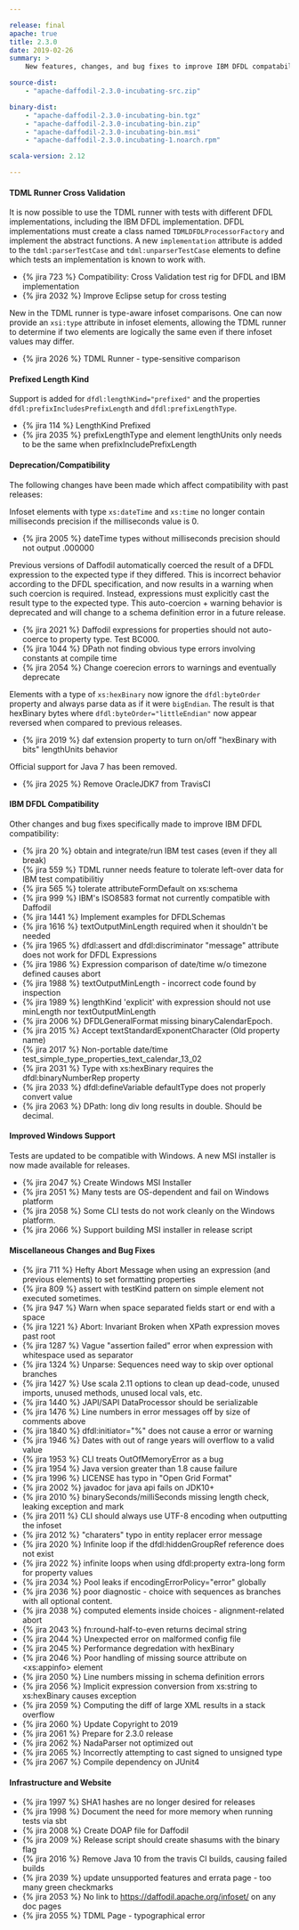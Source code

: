```yaml
---

release: final
apache: true
title: 2.3.0
date: 2019-02-26
summary: >
    New features, changes, and bug fixes to improve IBM DFDL compatability

source-dist:
    - "apache-daffodil-2.3.0-incubating-src.zip"

binary-dist:
    - "apache-daffodil-2.3.0-incubating-bin.tgz"
    - "apache-daffodil-2.3.0-incubating-bin.zip"
    - "apache-daffodil-2.3.0-incubating-bin.msi"
    - "apache-daffodil-2.3.0.incubating-1.noarch.rpm"

scala-version: 2.12

---
```


#### TDML Runner Cross Validation

It is now possible to use the TDML runner with tests with different DFDL implementations, including
the IBM DFDL implementation. DFDL implementations must create a class named
``TDMLDFDLProcessorFactory`` and implement the abstract functions. A new ``implementation``
attribute is added to the ``tdml:parserTestCase`` and ``tdml:unparserTestCase`` elements to define
which tests an implementation is known to work with.

* {% jira 723 %} Compatibility: Cross Validation test rig for DFDL and IBM implementation
* {% jira 2032 %} Improve Eclipse setup for cross testing

New in the TDML runner is type-aware infoset comparisons. One can now provide an ``xsi:type``
attribute in infoset elements, allowing the TDML runner to determine if two elements are logically
the same even if there infoset values may differ.

* {% jira 2026 %} TDML Runner - type-sensitive comparison

#### Prefixed Length Kind

Support is added for ``dfdl:lengthKind="prefixed"`` and the properties
``dfdl:prefixIncludesPrefixLength`` and ``dfdl:prefixLengthType``.

* {% jira 114 %} LengthKind Prefixed
* {% jira 2035 %} prefixLengthType and element lengthUnits only needs to be the same when prefixIncludePrefixLength

#### Deprecation/Compatibility

The following changes have been made which affect compatibility with past releases:

Infoset elements with type ``xs:dateTime`` and ``xs:time`` no longer contain
milliseconds precision if the milliseconds value is 0.

* {% jira 2005 %} dateTime types without milliseconds precision should not output .000000

Previous versions of Daffodil automatically coerced the result of a DFDL expression to the expected
type if they differed. This is incorrect behavior according to the DFDL specification, and now
results in a warning when such coercion is required. Instead, expressions must explicitly cast the
result type to the expected type. This auto-coercion + warning behavior is deprecated and will
change to a schema definition error in a future release.

* {% jira 2021 %} Daffodil expressions for properties should not auto-coerce to property type. Test BC000.
* {% jira 1044 %} DPath not finding obvious type errors involving constants at compile time
* {% jira 2054 %} Change coerecion errors to warnings and eventually deprecate

Elements with a type of ``xs:hexBinary`` now ignore the ``dfdl:byteOrder`` property and always parse
data as if it were ``bigEndian``. The result is that hexBinary bytes where
``dfdl:byteOrder="littleEndian"`` now appear reversed when compared to previous releases.

* {% jira 2019 %} daf extension property to turn on/off "hexBinary with bits" lengthUnits behavior

Official support for Java 7 has been removed.

* {% jira 2025 %} Remove OracleJDK7 from TravisCI

#### IBM DFDL Compatibility

Other changes and bug fixes specifically made to improve IBM DFDL compatibility:

* {% jira   20 %} obtain and integrate/run IBM test cases (even if they all break)
* {% jira  559 %} TDML runner needs feature to tolerate left-over data for IBM test compatibilitiy
* {% jira  565 %} tolerate attributeFormDefault on xs:schema
* {% jira  999 %} IBM's ISO8583 format not currently compatible with Daffodil
* {% jira 1441 %} Implement examples for DFDLSchemas
* {% jira 1616 %} textOutputMinLength required when it shouldn't be needed
* {% jira 1965 %} dfdl:assert and dfdl:discriminator "message" attribute does not work for DFDL Expressions
* {% jira 1986 %} Expression comparison of date/time w/o timezone defined causes abort
* {% jira 1988 %} textOutputMinLength - incorrect code found by inspection
* {% jira 1989 %} lengthKind 'explicit' with expression should not use minLength nor textOutputMinLength
* {% jira 2006 %} DFDLGeneralFormat missing binaryCalendarEpoch.
* {% jira 2015 %} Accept textStandardExponentCharacter (Old property name)
* {% jira 2017 %} Non-portable date/time test\_simple\_type\_properties\_text\_calendar\_13\_02
* {% jira 2031 %} Type with xs:hexBinary requires the dfdl:binaryNumberRep property
* {% jira 2033 %} dfdl:defineVariable defaultType does not properly convert value
* {% jira 2063 %} DPath: long div long results in double. Should be decimal.

#### Improved Windows Support

Tests are updated to be compatible with Windows. A new MSI installer is now
made available for releases.

* {% jira 2047 %} Create Windows MSI Installer
* {% jira 2051 %} Many tests are OS-dependent and fail on Windows platform
* {% jira 2058 %} Some CLI tests do not work cleanly on the Windows platform.
* {% jira 2066 %} Support building MSI installer in release script

#### Miscellaneous Changes and Bug Fixes

* {% jira  711 %} Hefty Abort Message when using an expression (and previous elements) to set formatting properties
* {% jira  809 %} assert with testKind pattern on simple element not executed sometimes.
* {% jira  947 %} Warn when space separated fields start or end with a space
* {% jira 1221 %} Abort: Invariant Broken when XPath expression moves past root
* {% jira 1287 %} Vague "assertion failed" error when expression with whitespace used as separator
* {% jira 1324 %} Unparse: Sequences need way to skip over optional branches
* {% jira 1427 %} Use scala 2.11 options to clean up dead-code, unused imports, unused methods, unused local vals, etc.
* {% jira 1440 %} JAPI/SAPI DataProcessor should be serializable
* {% jira 1476 %} Line numbers in error messages off by size of comments above
* {% jira 1840 %} dfdl:initiator="%" does not cause a error or warning
* {% jira 1946 %} Dates with out of range years will overflow to a valid value
* {% jira 1953 %} CLI treats OutOfMemoryError as a bug
* {% jira 1954 %} Java version greater than 1.8 cause failure
* {% jira 1996 %} LICENSE has typo in "Open Grid Format"
* {% jira 2002 %} javadoc for java api fails on JDK10+
* {% jira 2010 %} binarySeconds/milliSeconds missing length check, leaking exception and mark
* {% jira 2011 %} CLI should always use UTF-8 encoding when outputting the infoset
* {% jira 2012 %} "charaters" typo in entity replacer error message
* {% jira 2020 %} Infinite loop if the dfdl:hiddenGroupRef reference does not exist
* {% jira 2022 %} infinite loops when using dfdl:property extra-long form for property values
* {% jira 2034 %} Pool leaks if encodingErrorPolicy="error" globally
* {% jira 2036 %} poor diagnostic - choice with sequences as branches with all optional content.
* {% jira 2038 %} computed elements inside choices - alignment-related abort
* {% jira 2043 %} fn:round-half-to-even returns decimal string
* {% jira 2044 %} Unexpected error on malformed config file
* {% jira 2045 %} Performance degredation with hexBinary
* {% jira 2046 %} Poor handling of missing source attribute on &lt;xs:appinfo&gt; element
* {% jira 2050 %} Line numbers missing in schema definition errors
* {% jira 2056 %} Implicit expression conversion from xs:string to xs:hexBinary causes exception
* {% jira 2059 %} Computing the diff of large XML results in a stack overflow
* {% jira 2060 %} Update Copyright to 2019
* {% jira 2061 %} Prepare for 2.3.0 release
* {% jira 2062 %} NadaParser not optimized out
* {% jira 2065 %} Incorrectly attempting to cast signed to unsigned type
* {% jira 2067 %} Compile dependency on JUnit4

#### Infrastructure and Website

* {% jira 1997 %} SHA1 hashes are no longer desired for releases
* {% jira 1998 %} Document the need for more memory when running tests via sbt
* {% jira 2008 %} Create DOAP file for Daffodil
* {% jira 2009 %} Release script should create shasums with the binary flag 
* {% jira 2016 %} Remove Java 10 from the travis CI builds, causing failed builds
* {% jira 2039 %} update unsupported features and errata page - too many green checkmarks
* {% jira 2053 %} No link to https://daffodil.apache.org/infoset/ on any doc pages
* {% jira 2055 %} TDML Page - typographical error
